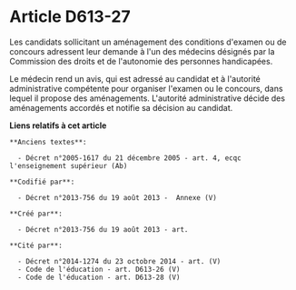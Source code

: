 # Article D613-27

Les candidats sollicitant un aménagement des conditions d'examen ou de concours adressent leur demande à l'un des médecins
désignés par la Commission des droits et de l'autonomie des personnes handicapées.

Le médecin rend un avis, qui est adressé au candidat et à l'autorité administrative compétente pour organiser l'examen ou le
concours, dans lequel il propose des aménagements. L'autorité administrative décide des aménagements accordés et notifie sa
décision au candidat.

**Liens relatifs à cet article**

	**Anciens textes**:

	  - Décret n°2005-1617 du 21 décembre 2005 - art. 4, ecqc l'enseignement supérieur (Ab)

	**Codifié par**:

	  - Décret n°2013-756 du 19 août 2013 -  Annexe (V)

	**Créé par**:

	  - Décret n°2013-756 du 19 août 2013 - art.

	**Cité par**:

	  - Décret n°2014-1274 du 23 octobre 2014 - art. (V)
	  - Code de l'éducation - art. D613-26 (V)
	  - Code de l'éducation - art. D613-28 (V)
